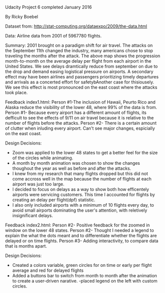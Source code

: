 Udacity Project 6 completed January 2016

By Ricky Boebel

Dataset from: http://stat-computing.org/dataexpo/2009/the-data.html

Data: Airline data from 2001 of 5967780 flights. 

Summary: 
2001 brought on a paradigm shift for air travel. The attacks on the September 11th changed the industry, 
many americans chose to stop traveling the months after the attack. The above map shows the progression
month-to-month on the average delay per flight from each airport in the United States. We see delays dramtically
reduce from september on due to the drop and demand easing logistical pressure on airports. A secondary effect 
may have been airlines and passengers prioritizing timely departures and arrivals as a concerted effort for 
safetybAnother case for thisiousely. We see this effect is most pronounced on the east coast where the 
attacks took place.

Feedback index1.html: 
Person #1-The inclusion of Hawaii, Peurto Rico and Alaska reduce the visibility of the lower 48, where 99% of the data is from.
Person #1- Because every airport has a different amount of flights, its defficult to see the effects of 9/11
on air travel because it is relative to the number of flights before the attacks. 
Person #2- There is a certain amount of clutter when inluding every airport. Can't see major changes, espicially on the east coast.

Design Decisions:
- Zoom was applied to the lower 48 states to get a better feel for the size of the circles while animating.
- A month by month animation was chosen to show the changes thoughout the year as well as before and after
the attacks. 
- I knew from my research that many flights dropped but this did not come accross well in the map because the 
number of flights at each airport was just too large.
- I decided to focus on delays as a way to show both how efficentely airports were servicing customers. This time
I accounted for flights by creating an delay per flight(dpf) statistic. 
- I also only included airports with a minimum of 10 flights every day, to avoid small airports dominating the 
user's attention, with reletively insignificant delays.

Feedback index2.html:
Person #2- Positive feedback for the zoomed in window on the lower 48 states.
Person #2- Thought I needed a legend to explain the what the dots meant and to differentiate whether the flights are
delayed or on time flights.
Person #3- Adding interactivity, to compare data that is months apart.

Design Decisions:
- Created a colors variable, green circles for on time or early per flight average and red for delayed flights
- Added a buttons bar to switch from month to month after the animation to create a user-driven narative.
-placed legend on the left with custom circles.

